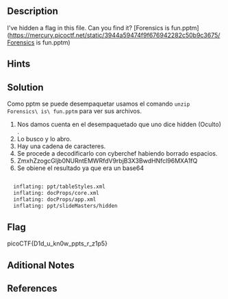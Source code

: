 ## Description
I've hidden a flag in this file. Can you find it? [Forensics is fun.pptm](https://mercury.picoctf.net/static/3944a59474f9f676942282c50b9c3675/Forensics is fun.pptm)

## Hints

## Solution
Como pptm se puede desempaquetar usamos el comando `unzip Forensics\ is\ fun.pptm`
para ver sus archivos.

1. Nos damos cuenta en el desempaquetado que uno dice hidden (Oculto) .
2. Lo busco y lo abro.
3. Hay una cadena de caracteres.
4. Se procede a decodificarlo con cyberchef habiendo borrado espacios.
5. ZmxhZzogcGljb0NURntEMWRfdV9rbjB3X3BwdHNfcl96MXA1fQ
6. Se obiene el resultado ya que era un base64


```bash

  inflating: ppt/tableStyles.xml     
  inflating: docProps/core.xml       
  inflating: docProps/app.xml        
  inflating: ppt/slideMasters/hidden  
```

## Flag
picoCTF{D1d_u_kn0w_ppts_r_z1p5}

## Aditional Notes

## References
